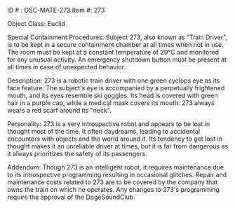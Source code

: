 ID # : DSC-MATE-273
Item #: 273

Object Class: Euclid

Special Containment Procedures:
Subject 273, also known as “Train Driver”, is to be kept in a secure containment chamber at all times when not in use. The room must be kept at a constant temperature of 20°C and monitored for any unusual activity. An emergency shutdown button must be present at all times in case of unexpected behavior.

Description:
273 is a robotic train driver with one green cyclops eye as its face feature. The subject's eye is accompanied by a perpetually frightened mouth, and its eyes resemble ski goggles. Its head is covered with green hair in a purple cap, while a medical mask covers its mouth. 273 always wears a red scarf around its "neck".

Personality:
273 is a very introspective robot and appears to be lost in thought most of the time. It often daydreams, leading to accidental encounters with objects and the world around it. Its tendency to get lost in thought makes it an unreliable driver at times, but it is far from dangerous as it always prioritizes the safety of its passengers. 

Addendum:
Though 273 is an intelligent robot, it requires maintenance due to its introspective programming resulting in occasional glitches. Repair and maintenance costs related to 273 are to be covered by the company that owns the train on which he operates. Any changes to 273's programming require the approval of the DogeSoundClub.